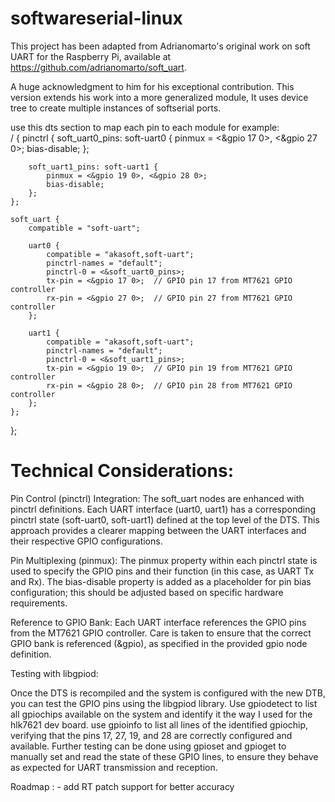 # softwareserial-linux


This project has been adapted from Adrianomarto's original work on soft UART for the Raspberry Pi, available at https://github.com/adrianomarto/soft_uart. 

A huge acknowledgment to him for his exceptional contribution. This version extends his work into a more generalized module, It uses device tree to create multiple instances of softserial ports.

use this dts section to map each pin to each module for example:  
/ {
    pinctrl {
        soft_uart0_pins: soft-uart0 {
            pinmux = <&gpio 17 0>, <&gpio 27 0>;
            bias-disable;
        };

        soft_uart1_pins: soft-uart1 {
            pinmux = <&gpio 19 0>, <&gpio 28 0>;
            bias-disable;
        };
    };

    soft_uart {
        compatible = "soft-uart";

        uart0 {
            compatible = "akasoft,soft-uart";
            pinctrl-names = "default";
            pinctrl-0 = <&soft_uart0_pins>;
            tx-pin = <&gpio 17 0>;  // GPIO pin 17 from MT7621 GPIO controller
            rx-pin = <&gpio 27 0>;  // GPIO pin 27 from MT7621 GPIO controller
        };

        uart1 {
            compatible = "akasoft,soft-uart";
            pinctrl-names = "default";
            pinctrl-0 = <&soft_uart1_pins>;
            tx-pin = <&gpio 19 0>;  // GPIO pin 19 from MT7621 GPIO controller
            rx-pin = <&gpio 28 0>;  // GPIO pin 28 from MT7621 GPIO controller
        };
    };
};

# Technical Considerations:

Pin Control (pinctrl) Integration: The soft_uart nodes are enhanced with pinctrl definitions. Each UART interface (uart0, uart1) has a corresponding pinctrl state (soft-uart0, soft-uart1) defined at the top level of the DTS. This approach provides a clearer mapping between the UART interfaces and their respective GPIO configurations.

Pin Multiplexing (pinmux): The pinmux property within each pinctrl state is used to specify the GPIO pins and their function (in this case, as UART Tx and Rx). The bias-disable property is added as a placeholder for pin bias configuration; this should be adjusted based on specific hardware requirements.

Reference to GPIO Bank: Each UART interface references the GPIO pins from the MT7621 GPIO controller. Care is taken to ensure that the correct GPIO bank is referenced (&gpio), as specified in the provided gpio node definition.

Testing with libgpiod:

Once the DTS is recompiled and the system is configured with the new DTB, you can test the GPIO pins using the libgpiod library.
Use gpiodetect to list all gpiochips available on the system and identify it the way I used for the hlk7621 dev board.
use gpioinfo to list all lines of the identified gpiochip, verifying that the pins 17, 27, 19, and 28 are correctly configured and available.
Further testing can be done using gpioset and gpioget to manually set and read the state of these GPIO lines, to ensure they behave as expected for UART transmission and reception.

Roadmap : 
    - add RT patch support for better accuracy